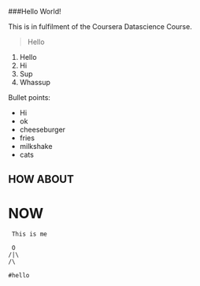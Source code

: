 ###Hello World! 

This is in fulfilment of the Coursera Datascience Course. 

>Hello

1. Hello
1. Hi
1. Sup
1. Whassup

Bullet points:

* Hi
* ok
* cheeseburger
* fries
* milkshake
* cats 

## HOW ABOUT

# NOW

     This is me
     
     O
    /|\
    /\
    
`#hello`